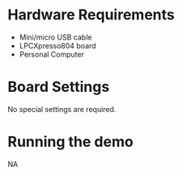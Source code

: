 Hardware Requirements
=====================
- Mini/micro USB cable
- LPCXpresso804 board
- Personal Computer

Board Settings
=====================
No special settings are required.

Running the demo
=====================
NA

